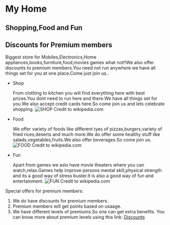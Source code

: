 # My Home
## Shopping,Food and Fun
## Discounts for Premium members

Biggest store for Mobiles,Electronics,Home appliances,books,furniture,food,movies games what not!!We also offer discounts to premium members.You need not run anywhere we have all things set for you at one place.Come just join us..

* Shop

  From clothing to kitchen you will find everything here with best prices.You dont need to run here and there.We have all things set for     you.We also accept credit cards here.So come join us and lets celebrate shopping.
  ![SHOP](http://aguidetoanaheim.com/wp-content/uploads/2014/09/Anaheim-Shopping-Near-Disneyland-e1410736366369.jpg)
  Credit to wikipedia.com

* Food

  We offer variety of foods like different tyes of pizzas,burgers,variety of fried rices,deserts and much more.We do offer some healthy     stuff like salads,vegetables,fruits.We also offer beverages.So come join us.
  ![FOOD](http://citilinecafe.com/wp-content/uploads/2015/12/Combo-with-any-burger-with-French-Fries-Fountain-Drink.jpg)
  Credit to wikipedia.com

* Fun

  Apart from games we aslo have movie theaters where you can watch,relax.Games help improve persons mental skill,physical strength and its   a good way of stress buster.It is also a good way of fun and entertainment.
  ![FUN](https://www.uniquevenues.com/sites/uniquevenues.com/files/venues/slideshow/10.10.16_Bellco_Regal_063.jpg)
  Credit to wikipedia.com

Special offers for premium members:
1. We do have discounts for premium members.
2. Premium members will get points based on usaage.
3. We have different levels of premiums.So one can get extra benefits.
You can know more about premium levels using this link:
[Discounts](https://www.google.com/search?q=flipkart+premium+account&rlz=1C1GCEA_enUS884US884&oq=flipcart+premi&aqs=chrome.2.69i57j0l7.18604j0j9&sourceid=chrome&ie=UTF-8)




